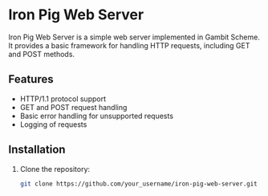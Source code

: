 # Iron Pig Web Server

Iron Pig Web Server is a simple web server implemented in Gambit Scheme. It provides a basic framework for handling HTTP requests, including GET and POST methods.

## Features

- HTTP/1.1 protocol support
- GET and POST request handling
- Basic error handling for unsupported requests
- Logging of requests

## Installation

1. Clone the repository:

   ```sh
   git clone https://github.com/your_username/iron-pig-web-server.git
